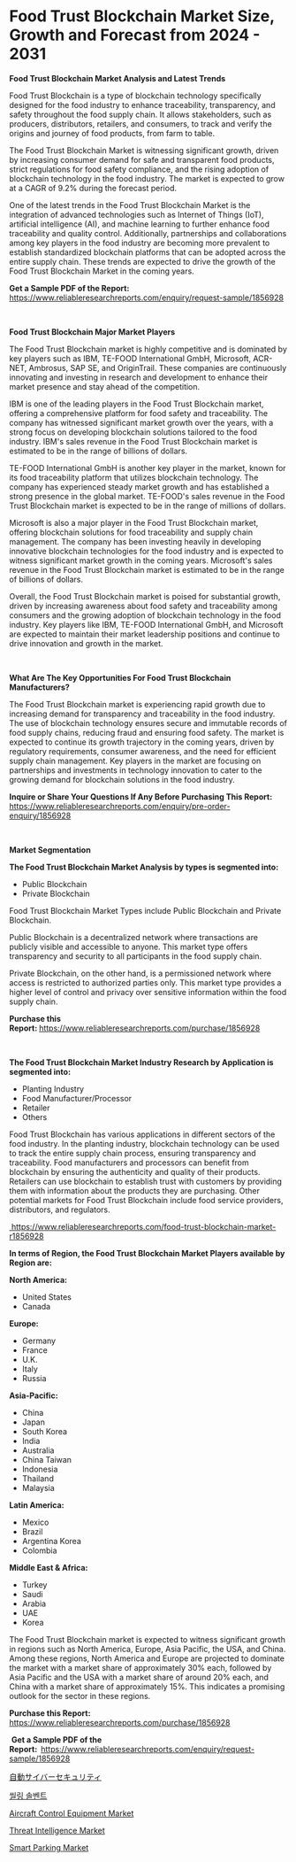 <p><h1>Food Trust Blockchain Market Size, Growth and Forecast from 2024 - 2031</h1></p><p><strong>Food Trust Blockchain Market Analysis and Latest Trends</strong></p>
<p><p>Food Trust Blockchain is a type of blockchain technology specifically designed for the food industry to enhance traceability, transparency, and safety throughout the food supply chain. It allows stakeholders, such as producers, distributors, retailers, and consumers, to track and verify the origins and journey of food products, from farm to table.</p><p>The Food Trust Blockchain Market is witnessing significant growth, driven by increasing consumer demand for safe and transparent food products, strict regulations for food safety compliance, and the rising adoption of blockchain technology in the food industry. The market is expected to grow at a CAGR of 9.2% during the forecast period.</p><p>One of the latest trends in the Food Trust Blockchain Market is the integration of advanced technologies such as Internet of Things (IoT), artificial intelligence (AI), and machine learning to further enhance food traceability and quality control. Additionally, partnerships and collaborations among key players in the food industry are becoming more prevalent to establish standardized blockchain platforms that can be adopted across the entire supply chain. These trends are expected to drive the growth of the Food Trust Blockchain Market in the coming years.</p></p>
<p><strong>Get a Sample PDF of the Report:&nbsp;</strong> <a href="https://www.reliableresearchreports.com/enquiry/request-sample/1856928">https://www.reliableresearchreports.com/enquiry/request-sample/1856928</a></p>
<p>&nbsp;</p>
<p><strong>Food Trust Blockchain Major Market Players</strong></p>
<p><p>The Food Trust Blockchain market is highly competitive and is dominated by key players such as IBM, TE-FOOD International GmbH, Microsoft, ACR-NET, Ambrosus, SAP SE, and OriginTrail. These companies are continuously innovating and investing in research and development to enhance their market presence and stay ahead of the competition.</p><p>IBM is one of the leading players in the Food Trust Blockchain market, offering a comprehensive platform for food safety and traceability. The company has witnessed significant market growth over the years, with a strong focus on developing blockchain solutions tailored to the food industry. IBM's sales revenue in the Food Trust Blockchain market is estimated to be in the range of billions of dollars.</p><p>TE-FOOD International GmbH is another key player in the market, known for its food traceability platform that utilizes blockchain technology. The company has experienced steady market growth and has established a strong presence in the global market. TE-FOOD's sales revenue in the Food Trust Blockchain market is expected to be in the range of millions of dollars.</p><p>Microsoft is also a major player in the Food Trust Blockchain market, offering blockchain solutions for food traceability and supply chain management. The company has been investing heavily in developing innovative blockchain technologies for the food industry and is expected to witness significant market growth in the coming years. Microsoft's sales revenue in the Food Trust Blockchain market is estimated to be in the range of billions of dollars.</p><p>Overall, the Food Trust Blockchain market is poised for substantial growth, driven by increasing awareness about food safety and traceability among consumers and the growing adoption of blockchain technology in the food industry. Key players like IBM, TE-FOOD International GmbH, and Microsoft are expected to maintain their market leadership positions and continue to drive innovation and growth in the market.</p></p>
<p>&nbsp;</p>
<p><strong>What Are The Key Opportunities For Food Trust Blockchain Manufacturers?</strong></p>
<p><p>The Food Trust Blockchain market is experiencing rapid growth due to increasing demand for transparency and traceability in the food industry. The use of blockchain technology ensures secure and immutable records of food supply chains, reducing fraud and ensuring food safety. The market is expected to continue its growth trajectory in the coming years, driven by regulatory requirements, consumer awareness, and the need for efficient supply chain management. Key players in the market are focusing on partnerships and investments in technology innovation to cater to the growing demand for blockchain solutions in the food industry.</p></p>
<p><strong>Inquire or Share Your Questions If Any Before Purchasing This Report:</strong> <a href="https://www.reliableresearchreports.com/enquiry/pre-order-enquiry/1856928">https://www.reliableresearchreports.com/enquiry/pre-order-enquiry/1856928</a></p>
<p>&nbsp;</p>
<p><strong>Market Segmentation</strong></p>
<p><strong>The Food Trust Blockchain Market Analysis by types is segmented into:</strong></p>
<p><ul><li>Public Blockchain</li><li>Private Blockchain</li></ul></p>
<p><p>Food Trust Blockchain Market Types include Public Blockchain and Private Blockchain. </p><p>Public Blockchain is a decentralized network where transactions are publicly visible and accessible to anyone. This market type offers transparency and security to all participants in the food supply chain.</p><p>Private Blockchain, on the other hand, is a permissioned network where access is restricted to authorized parties only. This market type provides a higher level of control and privacy over sensitive information within the food supply chain.</p></p>
<p><strong>Purchase this Report:&nbsp;</strong><a href="https://www.reliableresearchreports.com/purchase/1856928">https://www.reliableresearchreports.com/purchase/1856928</a></p>
<p>&nbsp;</p>
<p><strong>The Food Trust Blockchain Market Industry Research by Application is segmented into:</strong></p>
<p><ul><li>Planting Industry</li><li>Food Manufacturer/Processor</li><li>Retailer</li><li>Others</li></ul></p>
<p><p>Food Trust Blockchain has various applications in different sectors of the food industry. In the planting industry, blockchain technology can be used to track the entire supply chain process, ensuring transparency and traceability. Food manufacturers and processors can benefit from blockchain by ensuring the authenticity and quality of their products. Retailers can use blockchain to establish trust with customers by providing them with information about the products they are purchasing. Other potential markets for Food Trust Blockchain include food service providers, distributors, and regulators.</p></p>
<p><a href="https://www.reliableresearchreports.com/food-trust-blockchain-market-r1856928">&nbsp;https://www.reliableresearchreports.com/food-trust-blockchain-market-r1856928</a></p>
<p><strong>In terms of Region, the Food Trust Blockchain Market Players available by Region are:</strong></p>
<p>
    <p> <strong> North America: </strong>
        <ul>
            <li>United States</li>
            <li>Canada</li>
        </ul>
        </p> 
    <p> <strong> Europe: </strong>
        <ul>
            <li>Germany</li>
            <li>France</li>
            <li>U.K.</li>
            <li>Italy</li>
            <li>Russia</li>
        </ul>
        </p> 
    <p> <strong> Asia-Pacific: </strong>
        <ul>
            <li>China</li>
            <li>Japan</li>
            <li>South Korea</li>
            <li>India</li>
            <li>Australia</li>
            <li>China Taiwan</li>
            <li>Indonesia</li>
            <li>Thailand</li>
            <li>Malaysia</li>
        </ul>
        </p> 
    <p> <strong> Latin America: </strong>
        <ul>
            <li>Mexico</li>
            <li>Brazil</li>
            <li>Argentina Korea</li>
            <li>Colombia</li>
        </ul>
        </p> 
    <p> <strong> Middle East & Africa: </strong>
        <ul>
            <li>Turkey</li>
            <li>Saudi</li>
            <li>Arabia</li>
            <li>UAE</li>
            <li>Korea</li>
        </ul>
    </p>
    </p>
<p><p>The Food Trust Blockchain market is expected to witness significant growth in regions such as North America, Europe, Asia Pacific, the USA, and China. Among these regions, North America and Europe are projected to dominate the market with a market share of approximately 30% each, followed by Asia Pacific and the USA with a market share of around 20% each, and China with a market share of approximately 15%. This indicates a promising outlook for the sector in these regions.</p></p>
<p><strong>Purchase this Report: </strong><a href="https://www.reliableresearchreports.com/purchase/1856928">https://www.reliableresearchreports.com/purchase/1856928</a></p>
<p>&nbsp;<strong>Get a Sample PDF of the Report:&nbsp;&nbsp;</strong><a href="https://www.reliableresearchreports.com/enquiry/request-sample/1856928">https://www.reliableresearchreports.com/enquiry/request-sample/1856928</a></p>
<p><strong></strong></p>
<p><p><a href="https://github.com/Alenaieme/Market-Research-Report-List-2/blob/main/979758569250.md">自動サイバーセキュリティ</a></p><p><a href="https://github.com/rrmadityapu/Market-Research-Report-List-2/blob/main/623818286564.md">씰링 솔벤트</a></p><p><a href="https://www.linkedin.com/pulse/aircraft-control-equipment-market-size-share-trends-analysis-xl6vc?trackingId=29yVAffqTHOgXw150lStdA%3D%3D">Aircraft Control Equipment Market</a></p><p><a href="https://github.com/JermaineCrona2023/Market-Research-Report-List-2/blob/main/threat-intelligence-market.md">Threat Intelligence Market</a></p><p><a href="https://github.com/AlysaLedner2023/Market-Research-Report-List-2/blob/main/smart-parking-market.md">Smart Parking Market</a></p></p>